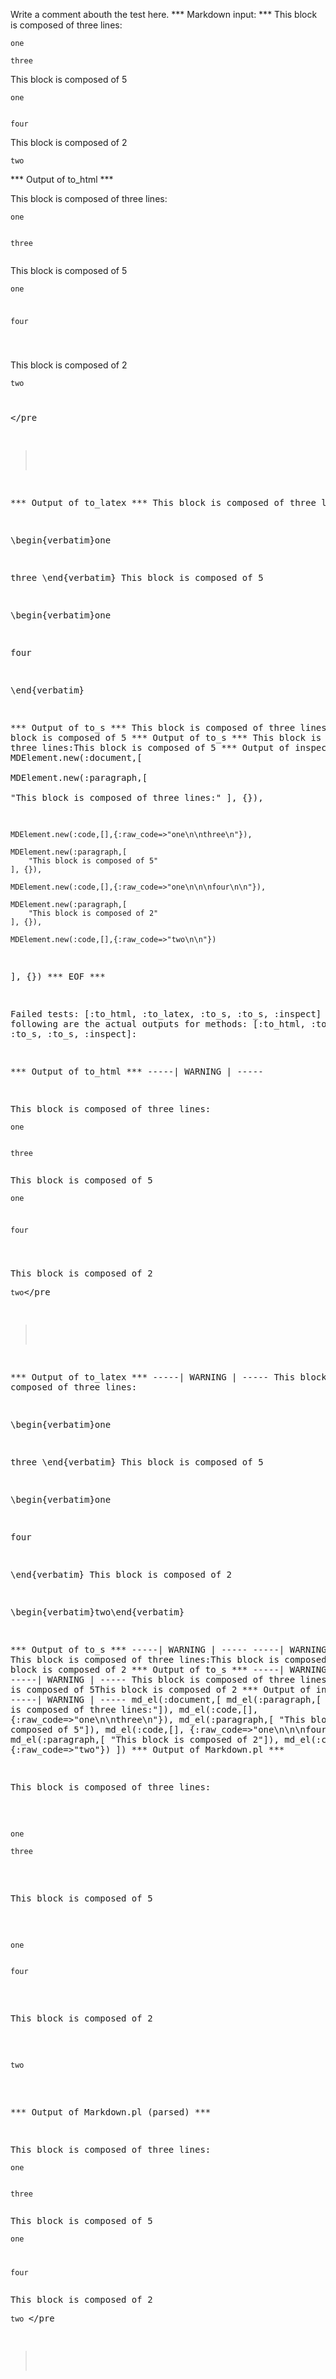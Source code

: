 Write a comment abouth the test here.
*** Markdown input: ***
This block is composed of three lines:

	one
	
	three

This block is composed of 5

	
	one
	
	
	four
	

This block is composed of 2

	 
	two



*** Output of to_html ***
<p>This block is composed of three lines:</p
    ><pre
      ><code>one

three
</code
    ></pre
    ><p>This block is composed of 5</p
    ><pre
      ><code>one


four

</code
    ></pre
    ><p>This block is composed of 2</p
    ><pre
      ><code>two

</code
    ></pre
  >
*** Output of to_latex ***
This block is composed of three lines:

\begin{verbatim}one

three
\end{verbatim}
This block is composed of 5

\begin{verbatim}one

four

\end{verbatim}

*** Output of to_s ***
This block is composed of three lines:This block is composed of 5
*** Output of to_s ***
This block is composed of three lines:This block is composed of 5
*** Output of inspect ***
MDElement.new(:document,[	
	MDElement.new(:paragraph,[	
		"This block is composed of three lines:"
	], {}),
	
	MDElement.new(:code,[],{:raw_code=>"one\n\nthree\n"}),
	
	MDElement.new(:paragraph,[	
		"This block is composed of 5"
	], {}),
	
	MDElement.new(:code,[],{:raw_code=>"one\n\n\nfour\n\n"}),
	
	MDElement.new(:paragraph,[	
		"This block is composed of 2"
	], {}),
	
	MDElement.new(:code,[],{:raw_code=>"two\n\n"})
], {})
*** EOF ***




Failed tests:   [:to_html, :to_latex, :to_s, :to_s, :inspect] 
And the following are the actual outputs for methods:
   [:to_html, :to_latex, :to_s, :to_s, :inspect]:


*** Output of to_html ***
-----| WARNING | -----
<p>This block is composed of three lines:</p
    ><pre
      ><code>one

three
</code
    ></pre
    ><p>This block is composed of 5</p
    ><pre
      ><code>one


four

</code
    ></pre
    ><p>This block is composed of 2</p
    ><pre
      ><code>two</code
    ></pre
  >
*** Output of to_latex ***
-----| WARNING | -----
This block is composed of three lines:

\begin{verbatim}one

three
\end{verbatim}
This block is composed of 5

\begin{verbatim}one


four

\end{verbatim}
This block is composed of 2

\begin{verbatim}two\end{verbatim}

*** Output of to_s ***
-----| WARNING | -----
-----| WARNING | -----
This block is composed of three lines:This block is composed of 5This block is composed of 2
*** Output of to_s ***
-----| WARNING | -----
-----| WARNING | -----
This block is composed of three lines:This block is composed of 5This block is composed of 2
*** Output of inspect ***
-----| WARNING | -----
md_el(:document,[
	md_el(:paragraph,[	"This block is composed of three lines:"]),
	md_el(:code,[], {:raw_code=>"one\n\nthree\n"}),
	md_el(:paragraph,[	"This block is composed of 5"]),
	md_el(:code,[], {:raw_code=>"one\n\n\nfour\n\n"}),
	md_el(:paragraph,[	"This block is composed of 2"]),
	md_el(:code,[], {:raw_code=>"two"})
])
*** Output of Markdown.pl ***
<p>This block is composed of three lines:</p>

<pre><code>one

three
</code></pre>

<p>This block is composed of 5</p>

<pre><code>one


four
</code></pre>

<p>This block is composed of 2</p>

<pre><code>two
</code></pre>

*** Output of Markdown.pl (parsed) ***
<p>This block is composed of three lines:</p
    ><pre
      ><code>one

three
</code
    ></pre
    ><p>This block is composed of 5</p
    ><pre
      ><code>one


four
</code
    ></pre
    ><p>This block is composed of 2</p
    ><pre
      ><code>two
</code
    ></pre
  >